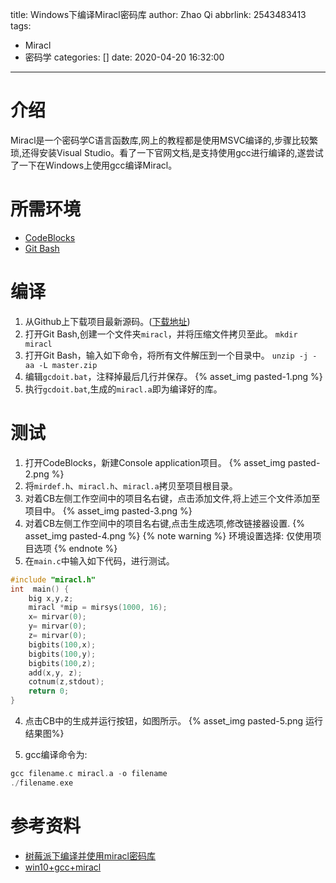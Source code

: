 title: Windows下编译Miracl密码库
author: Zhao Qi
abbrlink: 2543483413
tags:
  - Miracl
  - 密码学
categories: []
date: 2020-04-20 16:32:00
---
# 介绍
Miracl是一个密码学C语言函数库,网上的教程都是使用MSVC编译的,步骤比较繁琐,还得安装Visual Studio。看了一下官网文档,是支持使用gcc进行编译的,遂尝试了一下在Windows上使用gcc编译Miracl。

# 所需环境
* [CodeBlocks](http://www.codeblocks.org/downloads)
* [Git Bash](https://gitforwindows.org/)

# 编译
1. 从Github上下载项目最新源码。([下载地址](https://github.com/miracl/MIRACL/archive/master.zip))
2. 打开Git Bash,创建一个文件夹`miracl`，并将压缩文件拷贝至此。
`mkdir miracl`
3. 打开Git Bash，输入如下命令，将所有文件解压到一个目录中。
`unzip -j -aa -L master.zip`
4. 编辑`gcdoit.bat`，注释掉最后几行并保存。
{% asset_img pasted-1.png %}
5. 执行`gcdoit.bat`,生成的`miracl.a`即为编译好的库。

# 测试
1. 打开CodeBlocks，新建Console application项目。
{% asset_img pasted-2.png %}
2. 将`mirdef.h`、`miracl.h`、`miracl.a`拷贝至项目根目录。
3. 对着CB左侧工作空间中的项目名右键，点击添加文件,将上述三个文件添加至项目中。
{% asset_img pasted-3.png %}
4. 对着CB左侧工作空间中的项目名右键,点击生成选项,修改链接器设置.
{% asset_img pasted-4.png %}
{% note warning %}
环境设置选择: 仅使用项目选项
{% endnote %}
5. 在`main.c`中输入如下代码，进行测试。
```cpp
#include "miracl.h"
int  main() {
    big x,y,z;
    miracl *mip = mirsys(1000, 16);
    x= mirvar(0);
    y= mirvar(0);
    z= mirvar(0);
    bigbits(100,x);
    bigbits(100,y);
    bigbits(100,z);
    add(x,y, z);
    cotnum(z,stdout);
    return 0;
}
```
4. 点击CB中的生成并运行按钮，如图所示。
{% asset_img pasted-5.png 运行结果图%}

5. gcc编译命令为:
```cpp
gcc filename.c miracl.a -o filename
./filename.exe
```


# 参考资料
- [树莓派下编译并使用miracl密码库](https://www.cnblogs.com/little-kwy/p/12285955.html)
- [win10+gcc+miracl](https://blog.csdn.net/joker_clown/article/details/83662846)